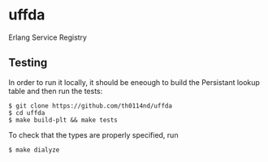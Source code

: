 uffda
=====

Erlang Service Registry

Testing
-------
In order to run it locally, it should be eneough to build the Persistant lookup table and
then run the tests:

    $ git clone https://github.com/th0114nd/uffda
    $ cd uffda
    $ make build-plt && make tests

To check that the types are properly specified, run 

    $ make dialyze
